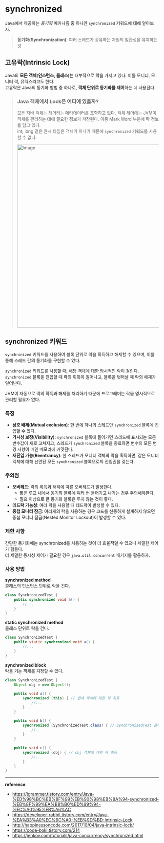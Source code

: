 # synchronized
Java에서 제공하는 _동기화_ 메커니즘 중 하나인 `synchronized` 키워드에 대해 알아보자.

> **동기화(Synchronization)**: 여러 스레드가 공유하는 자원의 일관성을 유지하는 것

## 고유락(Intrinsic Lock)
Java의 **모든 객체**(**인스턴스, 클래스**)는 내부적으로 락을 가지고 있다. 이를 모니터, 모니터 락, 뮤텍스라고도 한다.<br>
고유락은 Java의 동기화 방법 중 하나로, **객체 단위로 동기화를 제어**하는 데 사용된다.

> ### Java 객체에서 Lock은 어디에 있을까?
> 모든 자바 객체는 헤더라는 메타데이터를 포함하고 있다. 객체 헤더에는 JVM이 객체를 관리하는 데에 필요한 정보가 저장된다. 이중 Mark Word 부분에 락 정보를 담고 있다.<br>
> int, long 같은 원시 타입은 객체가 아니기 때문에 `synchronized` 키워드를 사용할 수 없다.
> 
> <img width="600" alt="Image" src="https://github.com/user-attachments/assets/29f70e0e-768a-4248-a1f2-e420078b378b" />

## synchronized 키워드
`synchronized` 키워드를 사용하여 블록 단위로 락을 획득하고 해제할 수 있으며, 이를 통해 스레드 간의 동기화를 구현할 수 있다.

`synchronized` 키워드를 사용할 때, 해당 객체에 대한 암시적인 락이 걸린다.<br>
`synchronized` 블록을 진입할 때 락의 획득이 일어나고, 블록을 벗어날 때 락의 해제가 일어난다.

JVM이 자동으로 락의 획득과 해제를 처리하기 때문에 프로그래머는 락을 명시적으로 관리할 필요가 없다.

### 특징
- **상호 배제(Mutual exclusion)**: 한 번에 하나의 스레드만 `synchronized` 블록에 진입할 수 있다.
- **가시성 보장(Visibility)**: `synchronized` 블록에 들어가면 스레드에 표시되는 모든 변수값이 새로 고쳐지고, 스레드가 `synchronized` 블록을 종료하면 변수의 모든 변경 사항이 메인 메모리에 커밋된다.
- **재진입 가능(Reentrancy)**: 한 스레드가 모니터 객체의 락을 획득하면, 같은 모니터 객체에 대해 선언된 모든 `synchronized` 블록으로의 진입권을 갖는다.

### 주의점
- **오버헤드**: 락의 획득과 해제에 따른 오버헤드가 발생한다.
    - 짧은 루프 내에서 동기화 블록에 여러 번 들어가고 나가는 경우 주의해야한다.
    - 필요 이상으로 큰 동기화 블록은 두지 않는 것이 좋다.
- **데드락 가능성**: 여러 락을 사용할 때 데드락이 발생할 수 있다.
- **중첩 모니터 잠금**: 여러개의 락을 사용하는 경우 코드를 신중하게 설계하지 않으면 중첩 모니터 잠금(Nested Monitor Lockout)이 발생할 수 있다.

### 제한 사항
간단한 동기화에는 synchronized를 사용하는 것이 더 효율적일 수 있으나 세밀한 제어가 힘들다.<br>
더 세밀한 동시성 제어가 필요한 경우 `java.util.concurrent` 패키지를 활용하자.

### 사용 방법
**synchronized method**<br>
클래스의 인스턴스 단위로 락을 건다.
```java
class SynchronizedTest {
    public synchronized void a() {
        //...
    }
}
```

**static synchronized method**<br>
클래스 단위로 락을 건다.
```java
class SynchronizedTest {
    public static synchronized void a() {
        //...
    }
}
```

**synchronized block**<br>
락을 거는 객체를 지정할 수 있다.
```java
class SynchronizedTest {
    Object obj = new Object();
    
    public void a() {
        synchronized (this) { // 현재 객체에 대한 락 획득
            //...
        }
    }

    public void b() {
        synchronized (SynchronizedTest.class) { // SynchronizedTest 클래스에 대한 락 획득
            //...
        }
    }
    
    public void c() {
        synchronized (obj) { // obj 객체에 대한 락 획득
            //...
        }
    }
}
```

---
**reference**
- https://jgrammer.tistory.com/entry/Java-%ED%98%BC%EB%8F%99%EB%90%98%EB%8A%94-synchronized-%EB%8F%99%EA%B8%B0%ED%99%94-%EC%A0%95%EB%A6%AC
- https://developer-rabbit.tistory.com/entry/Java-%EA%B3%A0%EC%9C%A0-%EB%9D%BD-Intrinsic-Lock
- http://happinessoncode.com/2017/10/04/java-intrinsic-lock/
- https://code-boki.tistory.com/214
- https://jenkov.com/tutorials/java-concurrency/synchronized.html
